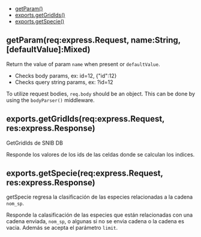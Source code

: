   - [getParam()](#getparamreqexpressrequestnamestringdefaultvaluemixed)
  - [exports.getGridIds()](#exportsgetgrididsreqexpressrequestresexpressresponse)
  - [exports.getSpecie()](#exportsgetspeciereqexpressrequestresexpressresponse)

## getParam(req:express.Request, name:String, [defaultValue]:Mixed)

  Return the value of param `name` when present or `defaultValue`.
  
   - Checks body params, ex: id=12, {"id":12}
   - Checks query string params, ex: ?id=12
  
  To utilize request bodies, `req.body`
  should be an object. This can be done by using
  the `bodyParser()` middleware.

## exports.getGridIds(req:express.Request, res:express.Response)

  GetGridIds de SNIB DB
  
  Responde los valores de los ids de las celdas donde se calculan
  los indices.

## exports.getSpecie(req:express.Request, res:express.Response)

  getSpecie regresa la clasificación de las especies relacionadas
  a la cadena `nom_sp`. 
  
  Responde la calasificación de las especies que están relacionadas con 
  una cadena enviada, `nom_sp`, o algunas si no se envia cadena o la 
  cadena es vacia. Además se acepta el parámetro `limit`.

